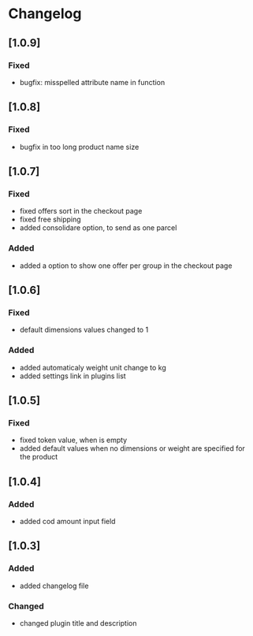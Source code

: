 # Changelog

## [1.0.9]
### Fixed
- bugfix: misspelled attribute name in function

## [1.0.8]
### Fixed
- bugfix in too long product name size

## [1.0.7]
### Fixed
- fixed offers sort in the checkout page
- fixed free shipping
- added consolidare option, to send as one parcel

### Added
- added a option to show one offer per group in the checkout page

## [1.0.6]
### Fixed
- default dimensions values changed to 1

### Added
- added automaticaly weight unit change to kg
- added settings link in plugins list

## [1.0.5]
### Fixed
- fixed token value, when is empty
- added default values when no dimensions or weight are specified for the product

## [1.0.4]
### Added
- added cod amount input field

## [1.0.3]
### Added
- added changelog file

### Changed
- changed plugin title and description
